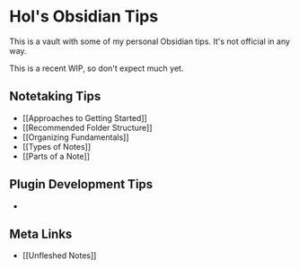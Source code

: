 # Hol's Obsidian Tips

This is a vault with some of my personal Obsidian tips. It's not official in any way.

This is a recent WIP, so don't expect much yet.

## Notetaking Tips

* [[Approaches to Getting Started]]
* [[Recommended Folder Structure]]
* [[Organizing Fundamentals]]
* [[Types of Notes]]
* [[Parts of a Note]]

## Plugin Development Tips
* 

## Meta Links
* [[Unfleshed Notes]]